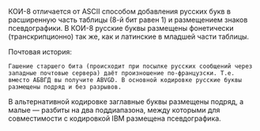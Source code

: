 КОИ-8 отличается от АSCII способом добавления русских букв в расширенную часть таблицы (8-й бит равен 1) и размещением знаков псевдографики.
В КОИ-8 русские буквы размещены фонетически (транскрипционно) так же, как и латинские в младшей части таблицы. 

Почтовая история:

	Гашение старшего бита (происходит при посылке русских сообщений через западные почтовые сервера) даёт произношение по-французски. Т.е. вместо АБВГД вы получите АBVGD. В основной кодировке русские буквы размещены подряд и без разрывов.


В альтернативной кодировке заглавные буквы размещены подряд, а малые — разбиты на два поддиапазона, между которыми для совместимости с кодировкой IВМ размещена псевдографика.

